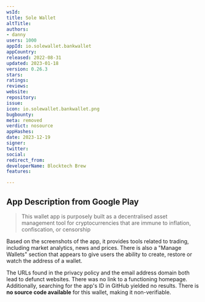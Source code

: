 ```yaml
---
wsId: 
title: Sole Wallet
altTitle: 
authors:
- danny
users: 1000
appId: io.solewallet.bankwallet
appCountry: 
released: 2022-08-31
updated: 2023-01-18
version: 0.26.3
stars: 
ratings: 
reviews: 
website: 
repository: 
issue: 
icon: io.solewallet.bankwallet.png
bugbounty: 
meta: removed
verdict: nosource
appHashes: 
date: 2023-12-19
signer: 
twitter: 
social: 
redirect_from: 
developerName: Blocktech Brew
features: 

---
```


## App Description from Google Play

> This wallet app is purposely built as a decentralised asset management tool for cryptocurrencies that are immune to inflation, confiscation, or censorship

Based on the screenshots of the app, it provides tools related to trading, including market analytics, news and prices. There is also a "Manage Wallets" section that appears to give users the ability to create, restore or watch the address of a wallet.

The URLs found in the privacy policy and the email address domain both lead to defunct websites. There was no link to a functioning homepage. Additionally, searching for the app's ID in GitHub yielded no results. There is **no source code available** for this wallet, making it non-verifiable.


